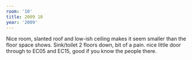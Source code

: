 ```yaml
---
room: '10'
title: 2009 10
year: '2009'
---
```


Nice room, slanted roof and low-ish ceiling makes it seem smaller than the floor space shows. Sink/toilet 2 floors down, bit of a pain. nice little door through to EC05 and EC15, good if you know the people there.
